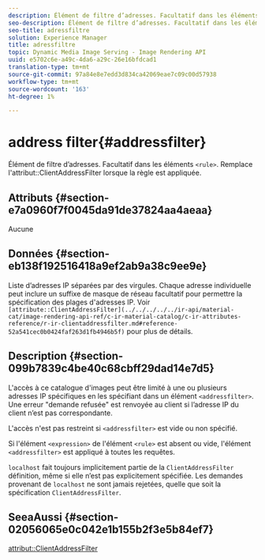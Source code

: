 ```yaml
---
description: Élément de filtre d’adresses. Facultatif dans les éléments <rule>. Remplace l’attribut ClientAddressFilter lorsque la règle est appliquée.
seo-description: Élément de filtre d’adresses. Facultatif dans les éléments <rule>. Remplace l’attribut ClientAddressFilter lorsque la règle est appliquée.
seo-title: adressfiltre
solution: Experience Manager
title: adressfiltre
topic: Dynamic Media Image Serving - Image Rendering API
uuid: e5702c6e-a49c-4da6-a29c-26e16bfdcad1
translation-type: tm+mt
source-git-commit: 97a84e8e7edd3d834ca42069eae7c09c00d57938
workflow-type: tm+mt
source-wordcount: '163'
ht-degree: 1%

---
```



# address filter{#addressfilter}

Élément de filtre d’adresses. Facultatif dans les éléments `<rule>`. Remplace l&#39;attribut::ClientAddressFilter lorsque la règle est appliquée.

## Attributs {#section-e7a0960f7f0045da91de37824aa4aeaa}

Aucune

## Données {#section-eb138f192516418a9ef2ab9a38c9ee9e}

Liste d’adresses IP séparées par des virgules. Chaque adresse individuelle peut inclure un suffixe de masque de réseau facultatif pour permettre la spécification des plages d&#39;adresses IP. Voir ` [attribute::ClientAddressFilter](../../../../../ir-api/material-cat/image-rendering-api-ref/c-ir-material-catalog/c-ir-attributes-reference/r-ir-clientaddressfilter.md#reference-52a541cec0b0424faf263d1fb4946b5f)` pour plus de détails.

## Description {#section-099b7839c4be40c68cbff29dad14e7d5}

L&#39;accès à ce catalogue d&#39;images peut être limité à une ou plusieurs adresses IP spécifiques en les spécifiant dans un élément `<addressfilter>`. Une erreur &quot;demande refusée&quot; est renvoyée au client si l’adresse IP du client n’est pas correspondante.

L&#39;accès n&#39;est pas restreint si `<addressfilter>` est vide ou non spécifié.

Si l&#39;élément `<expression>` de l&#39;élément `<rule>` est absent ou vide, l&#39;élément `<addressfilter>` est appliqué à toutes les requêtes.

`localhost` fait toujours implicitement partie de la  `ClientAddressFilter` définition, même si elle n’est pas explicitement spécifiée. Les demandes provenant de `localhost` ne sont jamais rejetées, quelle que soit la spécification `ClientAddressFilter`.

## SeeaAussi {#section-02056065e0c042e1b155b2f3e5b84ef7}

[attribut::ClientAddressFilter](../../../../../ir-api/material-cat/image-rendering-api-ref/c-ir-material-catalog/c-ir-attributes-reference/r-ir-clientaddressfilter.md#reference-52a541cec0b0424faf263d1fb4946b5f)
